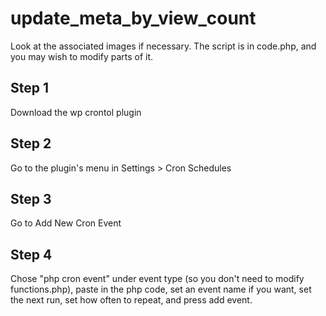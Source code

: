 # update_meta_by_view_count

Look at the associated images if necessary. The script is in code.php, and you may wish to modify parts of it.

## Step 1

Download the wp crontol plugin

## Step 2

Go to the plugin's menu in Settings > Cron Schedules

## Step 3

Go to Add New Cron Event

## Step 4

Chose "php cron event" under event type (so you don't need to modify functions.php), paste in the php code, set an event name if you want, set the next run, set how often to repeat, and press add event.
